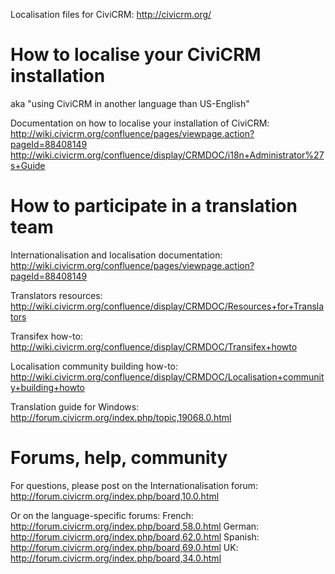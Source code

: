 Localisation files for CiviCRM: http://civicrm.org/

How to localise your CiviCRM installation
=========================================

aka "using CiviCRM in another language than US-English"

Documentation on how to localise your installation of CiviCRM:
http://wiki.civicrm.org/confluence/pages/viewpage.action?pageId=88408149
http://wiki.civicrm.org/confluence/display/CRMDOC/i18n+Administrator%27s+Guide

How to participate in a translation team
========================================

Internationalisation and localisation documentation:
http://wiki.civicrm.org/confluence/pages/viewpage.action?pageId=88408149

Translators resources:
http://wiki.civicrm.org/confluence/display/CRMDOC/Resources+for+Translators

Transifex how-to:
http://wiki.civicrm.org/confluence/display/CRMDOC/Transifex+howto

Localisation community building how-to:
http://wiki.civicrm.org/confluence/display/CRMDOC/Localisation+community+building+howto

Translation guide for Windows:
http://forum.civicrm.org/index.php/topic,19068.0.html


Forums, help, community
=======================

For questions, please post on the Internationalisation forum:
http://forum.civicrm.org/index.php/board,10.0.html

Or on the language-specific forums:
French: http://forum.civicrm.org/index.php/board,58.0.html
German: http://forum.civicrm.org/index.php/board,62.0.html
Spanish: http://forum.civicrm.org/index.php/board,69.0.html
UK: http://forum.civicrm.org/index.php/board,34.0.html
